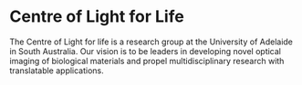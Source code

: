 # Centre of Light for Life

The Centre of Light for life is a research group at the University of Adelaide in South Australia. Our vision is to be leaders in developing novel optical imaging of biological materials and propel multidisciplinary research with translatable applications.
